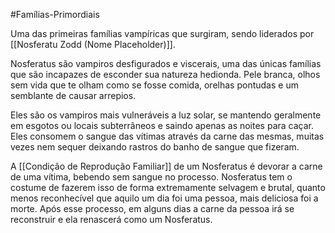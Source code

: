 #Famílias-Primordiais 

Uma das primeiras famílias vampíricas que surgiram, sendo liderados por [[Nosferatu Zodd (Nome Placeholder)]].

Nosferatus são vampiros desfigurados e viscerais, uma das únicas famílias que são incapazes de esconder sua natureza hedionda. Pele branca, olhos sem vida que te olham como se fosse comida, orelhas pontudas e um semblante de causar arrepios. 

Eles são os vampiros mais vulneráveis a luz solar, se mantendo geralmente em esgotos ou locais subterrâneos e saindo apenas as noites para caçar. Eles consomem o sangue das vítimas através da carne das mesmas, muitas vezes nem sequer deixando rastros do banho de sangue que fizeram.

A [[Condição de Reprodução Familiar]] de um Nosferatus é devorar a carne de uma vítima, bebendo sem sangue no processo. Nosferatus tem o costume de fazerem isso de forma extremamente selvagem e brutal, quanto menos reconhecível que aquilo um dia foi uma pessoa, mais deliciosa foi a morte. Após esse processo, em alguns dias a carne da pessoa irá se reconstruir e ela renascerá como um Nosferatus.